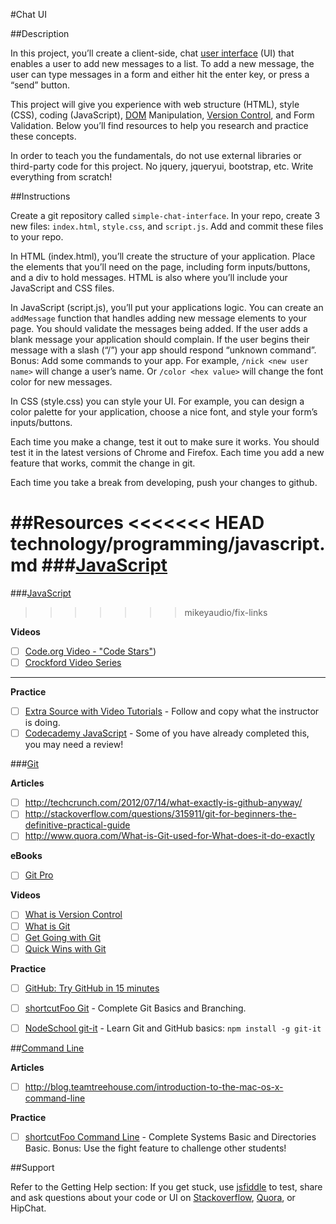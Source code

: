 #Chat UI

##Description

In this project, you’ll create a client-side, chat [user interface](http://en.wikipedia.org/wiki/User_interface) (UI) that enables a user to add new messages to a list. To add a new message, the user can type messages in a form and either hit the enter key, or press a “send” button.

This project will give you experience with web structure (HTML), style (CSS), coding (JavaScript), [DOM](http://en.wikipedia.org/wiki/Document_Object_Model) Manipulation, [Version Control](http://en.wikipedia.org/wiki/Revision_control), and Form Validation. Below you’ll find resources to help you research and practice these concepts.

In order to teach you the fundamentals, do not use external libraries or third-party code for this project. No jquery, jqueryui, bootstrap, etc. Write everything from scratch!

##Instructions

Create a git repository called `simple-chat-interface`. In your repo, create 3 new files: `index.html`, `style.css`, and `script.js`. Add and commit these files to your repo.

In HTML (index.html), you’ll create the structure of your application. Place the elements that you’ll need on the page, including form inputs/buttons, and a div to hold messages. HTML is also where you’ll include your JavaScript and CSS files.

In JavaScript (script.js), you’ll put your applications logic. You can create an `addMessage` function that handles adding new message elements to your page. You should validate the messages being added. If the user adds a blank message your application should complain. If the user begins their message with a slash (“/”) your app should respond “unknown command”. Bonus: Add some commands to your app. For example, `/nick <new user name>` will change a user’s name. Or `/color <hex value>` will change the font color for new messages.

In CSS (style.css) you can style your UI. For example, you can design a color palette for your application, choose a nice font, and style your form’s inputs/buttons.

Each time you make a change, test it out to make sure it works. You should test it in the latest versions of Chrome and Firefox. Each time you add a new feature that works, commit the change in git.

Each time you take a break from developing, push your changes to github.



##Resources
<<<<<<< HEAD
technology/programming/javascript.md
###[JavaScript](../technology/programming/javascript.md)
=======

###[JavaScript](../../technology/programming/javascript.md)
>>>>>>> mikeyaudio/fix-links

**Videos**
- [ ] [Code.org Video - "Code Stars"](https://www.youtube.com/watch?v=dU1xS07N-FA))
- [ ] [Crockford Video Series](https://googledrive.com/host/0B7pG9uD5UFhIbnllcTRCMjNWYnc)

---

**Practice**


- [ ] [Extra Source with Video Tutorials](http://villageparksource.com/intro-to-javascript/) - Follow and copy what the instructor is doing.
- [ ] [Codecademy JavaScript](http://www.codecademy.com/en/tracks/javascript)  - Some of you have already completed this, you may need a review!

###[Git](../../technology/developer-tools/github.md)

**Articles**

- [ ] http://techcrunch.com/2012/07/14/what-exactly-is-github-anyway/
- [ ] http://stackoverflow.com/questions/315911/git-for-beginners-the-definitive-practical-guide
- [ ] http://www.quora.com/What-is-Git-used-for-What-does-it-do-exactly

**eBooks**

- [ ] [Git Pro](http://git-scm.com/book)

**Videos**

- [ ] [What is Version Control](http://git-scm.com/video/what-is-version-control)
- [ ] [What is Git](http://git-scm.com/video/what-is-git)
- [ ] [Get Going with Git](http://git-scm.com/video/get-going)
- [ ] [Quick Wins with Git](http://git-scm.com/video/quick-wins)

**Practice**

- [ ] [GitHub: Try GitHub in 15 minutes](https://try.github.io/levels/1/challenges/1)
- [ ] [shortcutFoo Git](https://www.shortcutfoo.com/app/dojos/git) - Complete Git Basics and Branching.
- [ ] [NodeSchool git-it](https://github.com/jlord/git-it) - Learn Git and GitHub basics: `npm install -g git-it`






##[Command Line](../../technology/developer-tools/command-line.md)

**Articles**
- [ ] http://blog.teamtreehouse.com/introduction-to-the-mac-os-x-command-line


**Practice**

- [ ] [shortcutFoo Command Line](https://www.shortcutfoo.com/app/dojos/command-line) - Complete Systems Basic and Directories Basic. Bonus: Use the fight feature to challenge other students!

##Support

Refer to the Getting Help section:
If you get stuck, use [jsfiddle](http://jsfiddle.net/) to test, share and ask questions about your code or UI on [Stackoverflow](http://stackoverflow.com/), [Quora](https://www.quora.com/), or HipChat.
